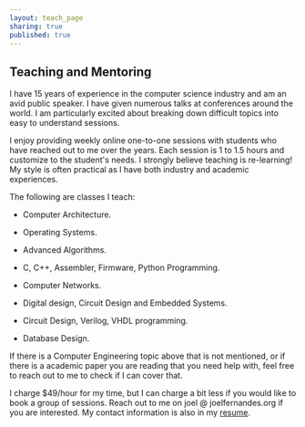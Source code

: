 ```yaml
---
layout: teach_page
sharing: true
published: true
---
```

## Teaching and Mentoring

I have 15 years of experience in the computer science industry and am an avid
public speaker. I have given numerous talks at conferences around the world. I
am particularly excited about breaking down difficult topics into easy to
understand sessions.

I enjoy providing weekly online one-to-one sessions with students who have
reached out to me over the years. Each session is 1 to 1.5 hours and customize
to the student's needs. I strongly believe teaching is re-learning! My style
is often practical as I have both industry and academic experiences.

The following are classes I teach:

* Computer Architecture.

* Operating Systems.

* Advanced Algorithms.

* C, C++, Assembler, Firmware, Python Programming.

* Computer Networks.

* Digital design, Circuit Design and Embedded Systems.

* Circuit Design, Verilog, VHDL programming.

* Database Design.

If there is a Computer Engineering topic above that is not mentioned, or if
there is a academic paper you are reading that you need help with, feel free to
reach out to me to check if I can cover that.

I charge $49/hour for my time, but I can charge a bit less if you would like to
book a group of sessions. Reach out to me on joel @ joelfernandes.org if you
are interested. My contact information is also in my <a href="/joel/joel-resume.pdf">resume</a>.


